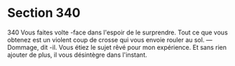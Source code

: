 # Section 340

340
Vous faites volte -face dans l'espoir de le surprendre. Tout ce que
vous obtenez est un violent coup de crosse qui vous envoie rouler
au sol. — Dommage, dit -il. Vous étiez le sujet rêvé pour mon
expérience.
Et sans rien ajouter de plus, il vous désintègre dans l'instant.
